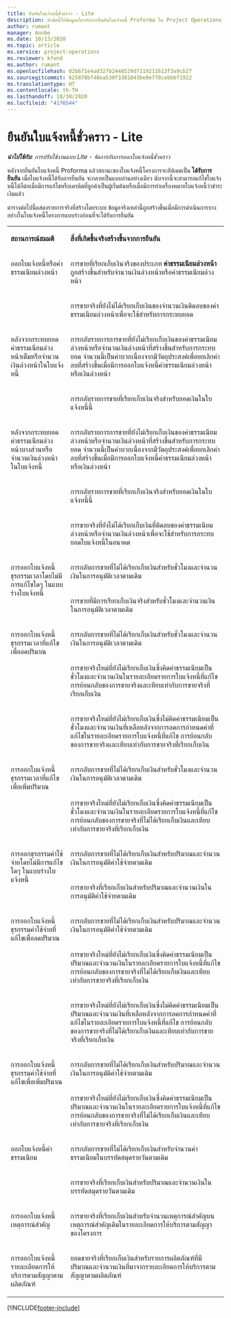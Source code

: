 ```yaml
---
title: ยืนยันใบแจ้งหนี้ชั่วคราว - Lite
description: หัวข้อนี้ให้ข้อมูลเกี่ยวกับการยืนยันใบแจ้งหนี้ Proforma ใน Project Operations
author: rumant
manager: Annbe
ms.date: 10/13/2020
ms.topic: article
ms.service: project-operations
ms.reviewer: kfend
ms.author: rumant
ms.openlocfilehash: 02b671e4ad327b2448529d7119211613f3a9cb27
ms.sourcegitcommit: 625878bf48ea530f3381843be0e778cebbbf1922
ms.translationtype: HT
ms.contentlocale: th-TH
ms.lasthandoff: 10/30/2020
ms.locfileid: "4176544"
---
```

# <a name="confirm-a-proforma-invoice---lite"></a>ยืนยันใบแจ้งหนี้ชั่วคราว - Lite

_**นำไปใช้กับ:** การปรับใช้งานแบบ Lite - จัดการกับการออกใบแจ้งหนี้ชั่วคราว_


หลังจากยืนยันใบแจ้งหนี้ Proforma แล้วสถานะของใบแจ้งหนี้โครงการจะอัปเดตเป็น **ได้รับการยืนยัน** เมื่อใบแจ้งหนี้ได้รับการยืนยัน จะกลายเป็นแบบอ่านอย่างเดียว นับจากนี้จะสามารถแก้ไขใบแจ้งหนี้ได้ก็ต่อเมื่อมีการแก้ไขหรือเครดิตที่ลูกค้าเป็นผู้เริ่มต้นหรือเมื่อมีการทำเครื่องหมายใบแจ้งหนี้ว่าชำระเงินแล้ว

ตารางต่อไปนี้แสดงรายการจริงที่สร้างโดยระบบ ข้อมูลจริงเหล่านี้ถูกสร้างขึ้นเมื่อมีการดำเนินการบางอย่างในใบแจ้งหนี้โครงการแบบร่างก่อนที่จะได้รับการยืนยัน

<table border="0" cellspacing="0" cellpadding="0">
    <tbody>
        <tr>
            <td width="216" valign="top">
                <p>
                    <strong>สถานการณ์สมมติ</strong>
                </p>
            </td>
            <td width="808" valign="top">
                <p>
                    <strong>สิ่งที่เกิดขึ้นจริงสร้างขึ้นจากการยืนยัน</strong>
                </p>
            </td>
        </tr>
        <tr>
            <td width="216" rowspan="2" valign="top">
                <p>
ออกใบแจ้งหนี้หรือค่าธรรมเนียมล่วงหน้า </p>
            </td>
            <td width="408" valign="top">
                <p>
การขายที่เรียกเก็บเงินจริงของประเภท <strong>ค่าธรรมเนียมล่วงหน้า</strong> ถูกสร้างขึ้นสำหรับจำนวนเงินล่วงหน้าหรือค่าธรรมเนียมล่วงหน้า
                </p>
            </td>
        </tr>
        <tr>
            <td width="408" valign="top">
                <p>
การขายจริงที่ยังไม่ได้เรียกเก็บเงินของจำนวนเงินติดลบของค่าธรรมเนียมล่วงหน้าเพื่อจะใช้สำหรับการกระทบยอด
                </p>
            </td>
        </tr>
        <tr>
            <td width="216" rowspan="2" valign="top">
                <p>
หลังจากกระทบยอดค่าธรรมเนียมล่วงหน้าเต็มหรือจำนวนเงินล่วงหน้าในใบแจ้งหนี้
                </p>
            </td>
            <td width="408" valign="top">
                <p>
การกลับรายการการขายที่ยังไม่เรียกเก็บเงินของค่าธรรมเนียมล่วงหน้าหรือจำนวนเงินล่วงหน้าที่สร้างขึ้นสำหรับการกระทบยอด จำนวนนี้เป็นค่าบวกเนื่องจากมีวัตถุประสงค์เพื่อยกเลิกค่าลบที่สร้างขึ้นเมื่อมีการออกใบแจ้งหนี้ค่าธรรมเนียมล่วงหน้าหรือเงินล่วงหน้า
                </p>
            </td>
        </tr>
        <tr>
            <td width="408" valign="top">
                <p>
การกลับรายการขายที่เรียกเก็บเงินจริงสำหรับยอดเงินในใบแจ้งหนี้นี้
                </p>
            </td>
        </tr>
        <tr>
            <td width="216" rowspan="3" valign="top">
                <p>
หลังจากกระทบยอดค่าธรรมเนียมล่วงหน้าบางส่วนหรือจำนวนเงินล่วงหน้าในใบแจ้งหนี้
                </p>
            </td>
            <td width="408" valign="top">
                <p>
การกลับรายการการขายที่ยังไม่เรียกเก็บเงินของค่าธรรมเนียมล่วงหน้าหรือจำนวนเงินล่วงหน้าที่สร้างขึ้นสำหรับการกระทบยอด จำนวนนี้เป็นค่าบวกเนื่องจากมีวัตถุประสงค์เพื่อยกเลิกค่าลบที่สร้างขึ้นเมื่อมีการออกใบแจ้งหนี้ค่าธรรมเนียมล่วงหน้าหรือเงินล่วงหน้า
                </p>
            </td>
        </tr>
        <tr>
            <td width="408" valign="top">
                <p>
การกลับรายการขายที่เรียกเก็บเงินจริงสำหรับยอดเงินในใบแจ้งหนี้นี้
                </p>
            </td>
        </tr>
        <tr>
            <td width="408" valign="top">
                <p>
การขายจริงที่ยังไม่ได้เรียกเก็บเงินที่ติดลบของค่าธรรมเนียมล่วงหน้าหรือจำนวนเงินล่วงหน้าเพื่อจะใช้สำหรับการกระทบยอดใบแจ้งหนี้ในอนาคต
                </p>
            </td>
        </tr>
        <tr>
            <td width="216" rowspan="2" valign="top">
                <p>
การออกใบแจ้งหนี้ธุรกรรมเวลาโดยไม่มีการแก้ไขใดๆ ในแบบร่างใบแจ้งหนี้
                </p>
            </td>
            <td width="408" valign="top">
                <p>
การกลับการขายที่ไม่ได้เรียกเก็บเงินสำหรับชั่วโมงและจำนวนเงินในการอนุมัติเวลาตามเดิม
                </p>
            </td>
        </tr>
        <tr>
            <td width="408" valign="top">
                <p>
การขายที่มีการเรียกเก็บเงินจริงสำหรับชั่วโมงและจำนวนเงินในการอนุมัติเวลาตามเดิม
                </p>
            </td>
        </tr>
        <tr>
            <td width="216" rowspan="3" valign="top">
                <p>
การออกใบแจ้งหนี้ธุรกรรมเวลาที่แก้ไขเพื่อลดปริมาณ
                </p>
            </td>
            <td width="408" valign="top">
                <p>
การกลับการขายที่ไม่ได้เรียกเก็บเงินสำหรับชั่วโมงและจำนวนเงินในการอนุมัติเวลาตามเดิม
                </p>
            </td>
        </tr>
        <tr>
            <td width="408" valign="top">
                <p>
การขายจริงใหม่ที่ยังไม่เรียกเก็บเงินซึ่งคิดค่าธรรมเนียมเป็นชั่วโมงและจำนวนเงินในรายละเอียดรายการใบแจ้งหนี้ที่แก้ไข การย้อนกลับของการขายจริงและเทียบเท่ากับการขายจริงที่เรียกเก็บเงิน
                </p>
            </td>
        </tr>
        <tr>
            <td width="408" valign="top">
                <p>
การขายจริงใหม่ที่ยังไม่เรียกเก็บเงินซึ่งไม่คิดค่าธรรมเนียมเป็นชั่วโมงและจำนวนเงินที่เหลือหลังจากการลดการกำหนดค่าที่แก้ไขในรายละเอียดรายการใบแจ้งหนี้ที่แก้ไข การย้อนกลับของการขายจริงและเทียบเท่ากับการขายจริงที่เรียกเก็บเงิน
                </p>
            </td>
        </tr>
        <tr>
            <td width="216" rowspan="2" valign="top">
                <p>
การออกใบแจ้งหนี้ธุรกรรมเวลาที่แก้ไขเพื่อเพิ่มปริมาณ
                </p>
            </td>
            <td width="408" valign="top">
                <p>
การกลับการขายที่ไม่ได้เรียกเก็บเงินสำหรับชั่วโมงและจำนวนเงินในการอนุมัติเวลาตามเดิม
                </p>
            </td>
        </tr>
        <tr>
            <td width="408" valign="top">
                <p>
การขายจริงใหม่ที่ยังไม่เรียกเก็บเงินซึ่งคิดค่าธรรมเนียมเป็นชั่วโมงและจำนวนเงินในรายละเอียดรายการใบแจ้งหนี้ที่แก้ไข การย้อนกลับของการขายจริงที่ไม่ได้เรียกเก็บเงินและเทียบเท่ากับการขายจริงที่เรียกเก็บเงิน
                </p>
            </td>
        </tr>
        <tr>
            <td width="216" rowspan="2" valign="top">
                <p>
การออกธุรกรรมค่าใช้จ่ายโดยไม่มีการแก้ไขใดๆ ในแบบร่างใบแจ้งหนี้
                </p>
            </td>
            <td width="408" valign="top">
                <p>
การกลับการขายที่ไม่ได้เรียกเก็บเงินสำหรับปริมาณและจำนวนเงินในการอนุมัติค่าใช้จ่ายตามเดิม
                </p>
            </td>
        </tr>
        <tr>
            <td width="408" valign="top">
                <p>
การขายจริงที่เรียกเก็บเงินสำหรับปริมาณและจำนวนเงินในการอนุมัติค่าใช้จ่ายตามเดิม </p>
            </td>
        </tr>
        <tr>
            <td width="216" rowspan="3" valign="top">
                <p>
การออกใบแจ้งหนี้ธุรกรรมค่าใช้จ่ายที่แก้ไขเพื่อลดปริมาณ
                </p>
            </td>
            <td width="408" valign="top">
                <p>
การกลับการขายที่ไม่ได้เรียกเก็บเงินสำหรับปริมาณและจำนวนเงินในการอนุมัติค่าใช้จ่ายตามเดิม
                </p>
            </td>
        </tr>
        <tr>
            <td width="408" valign="top">
                <p>
การขายจริงใหม่ที่ยังไม่เรียกเก็บเงินซึ่งคิดค่าธรรมเนียมเป็นปริมาณและจำนวนเงินในรายละเอียดรายการใบแจ้งหนี้ที่แก้ไข การย้อนกลับของการขายจริงที่ไม่ได้เรียกเก็บเงินและเทียบเท่ากับการขายจริงที่เรียกเก็บเงิน
                </p>
            </td>
        </tr>
        <tr>
            <td width="408" valign="top">
                <p>
การขายจริงใหม่ที่ยังไม่เรียกเก็บเงินซึ่งไม่คิดค่าธรรมเนียมเป็นปริมาณและจำนวนเงินที่เหลือหลังจากการลดการกำหนดค่าที่แก้ไขในรายละเอียดรายการใบแจ้งหนี้ที่แก้ไข การย้อนกลับของการขายจริงที่ไม่ได้เรียกเก็บเงินและเทียบเท่ากับการขายจริงที่เรียกเก็บเงิน
                </p>
            </td>
        </tr>
        <tr>
            <td width="216" rowspan="2" valign="top">
                <p>
การออกใบแจ้งหนี้ธุรกรรมค่าใช้จ่ายที่แก้ไขเพื่อเพิ่มปริมาณ
                </p>
            </td>
            <td width="408" valign="top">
                <p>
การกลับการขายที่ไม่ได้เรียกเก็บเงินสำหรับปริมาณและจำนวนเงินในการอนุมัติค่าใช้จ่ายตามเดิม
                </p>
            </td>
        </tr>
        <tr>
            <td width="408" valign="top">
                <p>
การขายจริงใหม่ที่ยังไม่เรียกเก็บเงินซึ่งคิดค่าธรรมเนียมเป็นปริมาณและจำนวนเงินในรายละเอียดรายการใบแจ้งหนี้ที่แก้ไข การย้อนกลับของการขายจริงที่ไม่ได้เรียกเก็บเงินและเทียบเท่ากับการขายจริงที่เรียกเก็บเงิน 
                </p>
            </td>
        </tr>
        <tr>
            <td width="216" rowspan="2" valign="top">
                <p>
ออกใบแจ้งหนี้ค่าธรรมเนียม
                </p>
            </td>
            <td width="408" valign="top">
                <p>
การกลับการขายที่ไม่ได้เรียกเก็บเงินสำหรับจำนวนค่าธรรมเนียมในบรรทัดสมุดรายวันตามเดิม
                </p>
            </td>
        </tr>
        <tr>
            <td width="408" valign="top">
                <p>
การขายจริงที่เรียกเก็บเงินสำหรับปริมาณและจำนวนเงินในบรรทัดสมุดรายวันตามเดิม
                </p>
            </td>
        </tr>
        <tr>
            <td width="216" valign="top">
                <p>
การออกใบแจ้งหนี้เหตุการณ์สำคัญ
                </p>
            </td>
            <td width="408" valign="top">
                <p>
การขายจริงที่เรียกเก็บเงินสำหรับจำนวนเหตุการณ์สำคัญบนเหตุการณ์สำคัญเดิมในรายละเอียดการให้บริการตามสัญญาของโครงการ
                </p>
            </td>
        </tr>
        <tr>
            <td width="216" valign="top">
                <p>
การออกใบแจ้งหนี้รายละเอียดการให้บริการตามสัญญาตามผลิตภัณฑ์
                </p>
            </td>
            <td width="408" valign="top">
                <p>
ยอดขายจริงที่เรียกเก็บเงินสำหรับรายการผลิตภัณฑ์ที่มีปริมาณและจำนวนเงินที่มาจากรายละเอียดการให้บริการตามสัญญาตามผลิตภัณฑ์
                </p>
            </td>
        </tr>
    </tbody>
</table>


[!INCLUDE[footer-include](../../includes/footer-banner.md)]